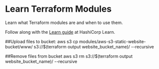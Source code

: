 # Learn Terraform Modules

Learn what Terraform modules are and when to use them.

Follow along with the [Learn guide](https://learn.hashicorp.com/terraform/modules/modules-overview) at HashiCorp Learn.


##Upload files to bucket:
aws s3 cp modules/aws-s3-static-website-bucket/www/ s3://$(terraform output website_bucket_name)/ --recursive

##Remove files from bucket
aws s3 rm s3://$(terraform output website_bucket_name)/ --recursive